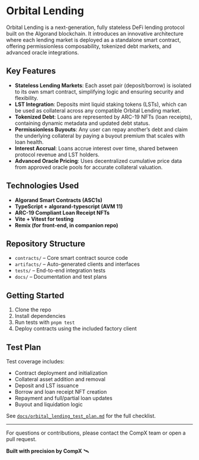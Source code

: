 # Orbital Lending

Orbital Lending is a next-generation, fully stateless DeFi lending protocol built on the Algorand blockchain. It introduces an innovative architecture where each lending market is deployed as a standalone smart contract, offering permissionless composability, tokenized debt markets, and advanced oracle integrations.

## Key Features

* **Stateless Lending Markets**: Each asset pair (deposit/borrow) is isolated to its own smart contract, simplifying logic and ensuring security and flexibility.
* **LST Integration**: Deposits mint liquid staking tokens (LSTs), which can be used as collateral across any compatible Orbital Lending market.
* **Tokenized Debt**: Loans are represented by ARC-19 NFTs (loan receipts), containing dynamic metadata and updated debt status.
* **Permissionless Buyouts**: Any user can repay another’s debt and claim the underlying collateral by paying a buyout premium that scales with loan health.
* **Interest Accrual**: Loans accrue interest over time, shared between protocol revenue and LST holders.
* **Advanced Oracle Pricing**: Uses decentralized cumulative price data from approved oracle pools for accurate collateral valuation.

## Technologies Used

* **Algorand Smart Contracts (ASC1s)**
* **TypeScript + algorand-typescript (AVM 11)**
* **ARC-19 Compliant Loan Receipt NFTs**
* **Vite + Vitest for testing**
* **Remix (for front-end, in companion repo)**

## Repository Structure

* `contracts/` – Core smart contract source code
* `artifacts/` – Auto-generated clients and interfaces
* `tests/` – End-to-end integration tests
* `docs/` – Documentation and test plans

## Getting Started

1. Clone the repo
2. Install dependencies
3. Run tests with `pnpm test`
4. Deploy contracts using the included factory client

## Test Plan

Test coverage includes:

* Contract deployment and initialization
* Collateral asset addition and removal
* Deposit and LST issuance
* Borrow and loan receipt NFT creation
* Repayment and full/partial loan updates
* Buyout and liquidation logic

See [`docs/orbital_lending_test_plan.md`](./docs/orbital_lending_test_plan.md) for the full checklist.

---

For questions or contributions, please contact the CompX team or open a pull request.

**Built with precision by CompX** 🛰️
